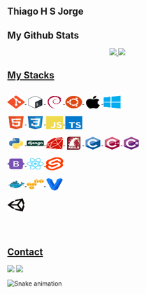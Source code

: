 ## Thiago H S Jorge

## My Github Stats
<!-- github-stats -->
<div align="center">
  <a href="https://github.com/thiagotexdev">  
    <img height="170em" src="https://github-readme-stats.vercel.app/api?username=thiagotexdev&show_icons=true&theme=default&include_all_commits=true&count_private=true"/>   
    <img height="170em" src="https://github-readme-stats.vercel.app/api/top-langs/?username=thiagotexdev&layout=compact&langs_count=7&theme=default"/> 
</div>

## My Stacks
<!-- Tech My Stacks Icons -->  
<div style="display: inline_block"><br>
  <!-- Basic Icons -->
  <img align="center" alt="Tex-Git" height="30" width="40" src="https://raw.githubusercontent.com/devicons/devicon/master/icons/git/git-original.svg">
  <img align="center" alt="Tex-Bash" height="30" width="40" src="https://raw.githubusercontent.com/devicons/devicon/master/icons/bash/bash-original.svg">
  <img align="center" alt="Tex-Debian" height="30" width="40" src="https://raw.githubusercontent.com/devicons/devicon/master/icons/debian/debian-original.svg">
  <img align="center" alt="Tex-Ubuntu" height="30" width="40" src="https://raw.githubusercontent.com/devicons/devicon/master/icons/ubuntu/ubuntu-plain.svg">
  <img align="center" alt="Tex-Apple" height="30" width="40" src="https://raw.githubusercontent.com/devicons/devicon/master/icons/apple/apple-original.svg">
  <img align="center" alt="Tex-Windows" height="30" width="40" src="https://raw.githubusercontent.com/devicons/devicon/master/icons/windows8/windows8-original.svg">
  <br>
  <br>
  <!-- Icons Web -->
  <img align="center" alt="Tex-HTML" height="30" width="40" src="https://raw.githubusercontent.com/devicons/devicon/master/icons/html5/html5-original.svg">
  <img align="center" alt="Tex-CSS" height="30" width="40" src="https://raw.githubusercontent.com/devicons/devicon/master/icons/css3/css3-original.svg">
  <img align="center" alt="Tex-JS" height="30" width="40" src="https://raw.githubusercontent.com/devicons/devicon/master/icons/javascript/javascript-plain.svg">
  <img align="center" alt="Tex-Ts" height="30" width="40" src="https://raw.githubusercontent.com/devicons/devicon/master/icons/typescript/typescript-plain.svg">  
  <br>
  <br>
  <!-- My Stack Languagens and BackEnd Frameworks -->
  <img align="center" alt="Tex-Python" height="30" width="40" src="https://raw.githubusercontent.com/devicons/devicon/master/icons/python/python-original.svg">
  <img align="center" alt="Tex-Django" height="30" width="40" src="https://raw.githubusercontent.com/devicons/devicon/master/icons/django/django-original.svg">
  <img align="center" alt="Tex-Ruby" height="30" width="40" src="https://raw.githubusercontent.com/devicons/devicon/master/icons/ruby/ruby-plain.svg">
  <img align="center" alt="Tex-Rails" height="30" width="40" src="https://raw.githubusercontent.com/devicons/devicon/master/icons/rails/rails-original-wordmark.svg">
  <img align="center" alt="Tex-C" height="30" width="40" src="https://raw.githubusercontent.com/devicons/devicon/master/icons/c/c-original.svg">
  <img align="center" alt="Tex-Cplusplus" height="30" width="40" src="https://raw.githubusercontent.com/devicons/devicon/master/icons/cplusplus/cplusplus-original.svg">
  <img align="center" alt="Tex-Csharp" height="30" width="40" src="https://raw.githubusercontent.com/devicons/devicon/master/icons/csharp/csharp-original.svg">
  <br>
  <br>
  <!-- FrontEnd Stack and Frameworks Icons -->
  <img align="center" alt="Tex-Bootstrap" height="30" width="40" src="https://raw.githubusercontent.com/devicons/devicon/master/icons/bootstrap/bootstrap-plain.svg">
  <img align="center" alt="Tex-React" height="30" width="40" src="https://raw.githubusercontent.com/devicons/devicon/master/icons/react/react-original.svg">
  <img align="center" alt="Tex-Svelte" height="30" width="40" src="https://raw.githubusercontent.com/devicons/devicon/master/icons/svelte/svelte-original.svg">
  <br>
  <br>
  <!-- Devops Stack Icons -->
  <img align="center" alt="Tex-Docker" height="30" width="40" src="https://raw.githubusercontent.com/devicons/devicon/master/icons/docker/docker-original.svg">
  <img align="center" alt="Tex-AWS" height="30" width="40" src="https://raw.githubusercontent.com/devicons/devicon/master/icons/amazonwebservices/amazonwebservices-original.svg">
  <img align="center" alt="Tex-Vagrant" height="30" width="40" src="https://raw.githubusercontent.com/devicons/devicon/master/icons/vagrant/vagrant-original.svg">
  <br>
  <br>
  <!-- GameDev Icons -->
  <img align="center" alt="Tex-Unity" height="30" width="40" src="https://raw.githubusercontent.com/devicons/devicon/master/icons/unity/unity-original.svg"> 
  <br>
  <br>
</div>
<br>
<br>
  
## Contact
<div>   
  <a href="https://www.linkedin.com/in/thiago-j-8b9b25210/" target="_blank"><img src="https://img.shields.io/badge/LinkedIn-0077B5?style=for-the-badge&logo=linkedin&logoColor=white" target="_blank"></a> 	
  <a href = "mailto:thiagohsjorgg@gmail.com"><img src="https://img.shields.io/badge/-Gmail-%23333?style=for-the-badge&logo=gmail&logoColor=white" target="_blank"></a> 
  
  ![Snake animation](https://github.com/thiagotexdev/thiagotexdev/blob/output/github-contribution-grid-snake.svg)
  
</div>

<!---
thiagotexdev/thiagotexdev is a ✨ special ✨ repository because its `README.md` (this file) appears on your GitHub profile.
You can click the Preview link to take a look at your changes.
--->
